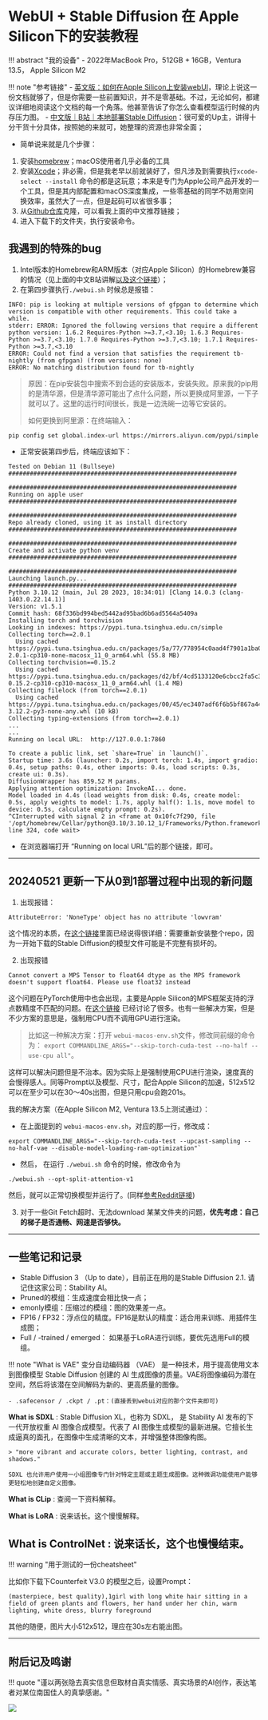 # WebUI + Stable Diffusion 在 Apple Silicon下的安装教程


!!! abstract "我的设备"
    - 2022年MacBook Pro，512GB + 16GB，Ventura 13.5， Apple Silicon M2


!!! note "参考链接"
    - [英文版：如何在Apple Silicon上安装webUI](https://github.com/AUTOMATIC1111/stable-diffusion-webui/wiki/Installation-on-Apple-Silicon)，理论上说这一份文档就够了，但是你需要一些前置知识，并不是零基础。不过，无论如何，都建议详细地阅读这个文档的每一个角落。他甚至告诉了你怎么查看模型运行时候的内存压力图。
    - [中文版｜B站｜本地部署Stable Diffusion](https://www.bilibili.com/video/BV1Pb411X79e/?spm_id_from=333.788&vd_source=1a29610636fa88d6406dc45fc2d153ba)：很可爱的Up主，讲得十分干货十分具体，按照她的来就可，她整理的资源也非常全面；


- 简单说来就是几个步骤：

1. 安装[homebrew](https://brew.sh)；macOS使用者几乎必备的工具
2. 安装[Xcode](https://developer.apple.com/xcode/)；非必需，但是我老早以前就装好了，但凡涉及到需要执行`xcode-select --install` 命令的都是这玩意；本来是专门为Apple公司产品开发的一个工具，但是其内部配置和macOS深度集成，一些零基础的同学不妨用空间换效率，虽然大了一点，但是起码可以省很多事；
3. 从[Github仓库](https://github.com/AUTOMATIC1111/stable-diffusion-webui)克隆，可以看我上面的中文推荐链接；
4. 进入下载下的文件夹，执行安装命令。


## 我遇到的特殊的bug


1. Intel版本的Homebrew和ARM版本（对应Apple Silicon）的Homebrew兼容的情况（见上面的中文B站讲解[以及这个链接](https://wuyanxin.com/post/mac-m1-brew-both-support-aarm64-and-x86_64.html#:~:text=alias%20brew_arm%3D%27source%20~%2F.brew_arm%27,alias%20brew_intel%3D%22source%20~%2F.brew_intel%22)）；
2. 在第四步骤执行`./webui.sh` 时候总是报错：

```text
INFO: pip is looking at multiple versions of gfpgan to determine which version is compatible with other requirements. This could take a while.
stderr: ERROR: Ignored the following versions that require a different python version: 1.6.2 Requires-Python >=3.7,<3.10; 1.6.3 Requires-Python >=3.7,<3.10; 1.7.0 Requires-Python >=3.7,<3.10; 1.7.1 Requires-Python >=3.7,<3.10
ERROR: Could not find a version that satisfies the requirement tb-nightly (from gfpgan) (from versions: none)
ERROR: No matching distribution found for tb-nightly
```

> 原因：在pip安装包中搜索不到合适的安装版本，安装失败。原来我的pip用的是清华源，但是清华源可能出了点什么问题，所以更换成阿里源，一下子就可以了。这里的运行时间很长，我是一边洗碗一边等它安装的。
>
> 如何更换到阿里源：在终端输入：

```
pip config set global.index-url https://mirrors.aliyun.com/pypi/simple
```

- 正常安装第四步后，终端应该如下：


```text
Tested on Debian 11 (Bullseye)
################################################################

################################################################
Running on apple user
################################################################

################################################################
Repo already cloned, using it as install directory
################################################################

################################################################
Create and activate python venv
################################################################

################################################################
Launching launch.py...
################################################################
Python 3.10.12 (main, Jul 28 2023, 18:34:01) [Clang 14.0.3 (clang-1403.0.22.14.1)]
Version: v1.5.1
Commit hash: 68f336bd994bed5442ad95bad6b6ad5564a5409a
Installing torch and torchvision
Looking in indexes: https://pypi.tuna.tsinghua.edu.cn/simple
Collecting torch==2.0.1
  Using cached https://pypi.tuna.tsinghua.edu.cn/packages/5a/77/778954c0aad4f7901a1ba02a129bca7467c64a19079108e6b1d6ce8ae575/torch-2.0.1-cp310-none-macosx_11_0_arm64.whl (55.8 MB)
Collecting torchvision==0.15.2
  Using cached https://pypi.tuna.tsinghua.edu.cn/packages/d2/bf/4cd5133120e6cbcc2fa5c38c92f2f44a7486a9d2ae851e3d5a7e83f396d5/torchvision-0.15.2-cp310-cp310-macosx_11_0_arm64.whl (1.4 MB)
Collecting filelock (from torch==2.0.1)
  Using cached https://pypi.tuna.tsinghua.edu.cn/packages/00/45/ec3407adf6f6b5bf867a4462b2b0af27597a26bd3cd6e2534cb6ab029938/filelock-3.12.2-py3-none-any.whl (10 kB)
Collecting typing-extensions (from torch==2.0.1)
...
...
Running on local URL:  http://127.0.0.1:7860 

To create a public link, set `share=True` in `launch()`.
Startup time: 3.6s (launcher: 0.2s, import torch: 1.4s, import gradio: 0.4s, setup paths: 0.4s, other imports: 0.4s, load scripts: 0.3s, create ui: 0.3s).
DiffusionWrapper has 859.52 M params.
Applying attention optimization: InvokeAI... done.
Model loaded in 4.4s (load weights from disk: 0.4s, create model: 0.5s, apply weights to model: 1.7s, apply half(): 1.1s, move model to device: 0.5s, calculate empty prompt: 0.2s).
^CInterrupted with signal 2 in <frame at 0x10fc7f290, file '/opt/homebrew/Cellar/python@3.10/3.10.12_1/Frameworks/Python.framework/Versions/3.10/lib/python3.10/threading.py', line 324, code wait>

```

- 在浏览器端打开 “Running on local URL”后的那个链接，即可。

----


## 20240521 更新一下从0到1部署过程中出现的新问题

1. 出现报错：

```
AttributeError: 'NoneType' object has no attribute 'lowvram'
```

这个情况的本质，在[这个链接](https://github.com/AUTOMATIC1111/stable-diffusion-webui/issues/15568)里面已经说得很详细：需要重新安装整个repo，因为一开始下载的Stable Diffusion的模型文件可能是不完整有损坏的。


2. 出现报错 

```
Cannot convert a MPS Tensor to float64 dtype as the MPS framework doesn't support float64. Please use float32 instead
```

这个问题在PyTorch使用中也会出现，主要是Apple Silicon的MPS框架支持的浮点数精度不匹配的问题。在[这个链接](https://github.com/AUTOMATIC1111/stable-diffusion-webui/issues/12907) 已经讨论了很多。也有一些解决方案，但是不少方案的意思是，强制用CPU而不调用GPU进行渲染。

> 比如这一种解决方案：打开 `webui-macos-env.sh`文件，修改同前缀的命令为： `export COMMANDLINE_ARGS="--skip-torch-cuda-test --no-half --use-cpu all"`。

这样可以解决问题但是不治本。因为实际上是强制使用CPU进行渲染，速度真的会慢得感人。同等Prompt以及模型、尺寸，配合Apple Silicon的加速，512x512可以在至少可以在30～40s出图，但是只用cpu会跑201s。

我的解决方案（在Apple Silicon M2, Ventura 13.5上测试通过）：

- 在上面提到的 `webui-macos-env.sh`，对应的那一行，修改成： 

```
export COMMANDLINE_ARGS="--skip-torch-cuda-test --upcast-sampling --no-half-vae --disable-model-loading-ram-optimization"`
```
- 然后， 在运行 `./webui.sh` 命令的时候，修改命令为 

```
./webui.sh --opt-split-attention-v1
```

然后，就可以正常切换模型并运行了。(同样[参考Reddit链接](https://www.reddit.com/r/StableDiffusion/comments/1bk9pc2/cannot_convert_a_mps_tensor_to_float64_dtype_as/))

3. 对于一些Git Fetch超时、无法download 某某文件夹的问题，**优先考虑：自己的梯子是否通畅、网速是否够快。**

-------------


## 一些笔记和记录

- Stable Diffusion 3 （Up to date），目前正在用的是Stable Diffusion 2.1. 请记住这家公司：Stability AI。
- Pruned的模组：生成速度会相比快一点；
- emonly模组：压缩过的模组：图的效果差一点。
- FP16 / FP32：浮点位的精度。FP16是默认的精度：适合用来训练、用插件生成图；
- Full / -trained / emerged： 如果基于LoRA进行训练，要优先选用Full的模组。

!!! note "What is VAE"
    变分自动编码器 （VAE） 是一种技术，用于提高使用文本到图像模型 Stable Diffusion 创建的 AI 生成图像的质量。VAE将图像编码为潜在空间，然后将该潜在空间解码为新的、更高质量的图像。

    - .safecensor / .ckpt / .pt：(直接丢到webui对应的那个文件夹即可)

**What is SDXL**
:    Stable Diffusion XL，也称为 SDXL， 是 Stability AI 发布的下一代开放权重 AI 图像合成模型。代表了 AI 图像生成模型的最新进展。它擅长生成逼真的面孔，在图像中生成清晰的文本，并增强整体图像构图。

    > "more vibrant and accurate colors, better lighting, contrast, and shadows."

    SDXL 也允许用户使用一小组图像专门针对特定主题或主题生成图像。这种微调功能使用户能够更轻松地创建自定义图像。

**What is CLip**
:   查阅一下资料解释。

**What is LoRA**
:   说来话长。这个慢慢解释。

**What is ControlNet**
:   说来话长，这个也慢慢结束。
-----

!!! warning "用于测试的一份cheatsheet"

比如你下载下Counterfeit V3.0 的模型之后，设置Prompt：

```
(masterpiece, best quality),1girl with long white hair sitting in a field of green plants and flowers, her hand under her chin, warm lighting, white dress, blurry foreground
```

其他的随便，图片大小512x512，理应在30s左右能出图。


-----


## 附后记及鸣谢


!!! quote "谨以两张隐去真实信息但取材自真实情感、真实场景的AI创作，表达笔者对某位南国佳人的真挚感谢。"


![](https://cdn.jsdelivr.net/gh/SmilingWayne/picsrepo/202405270012027.png)
